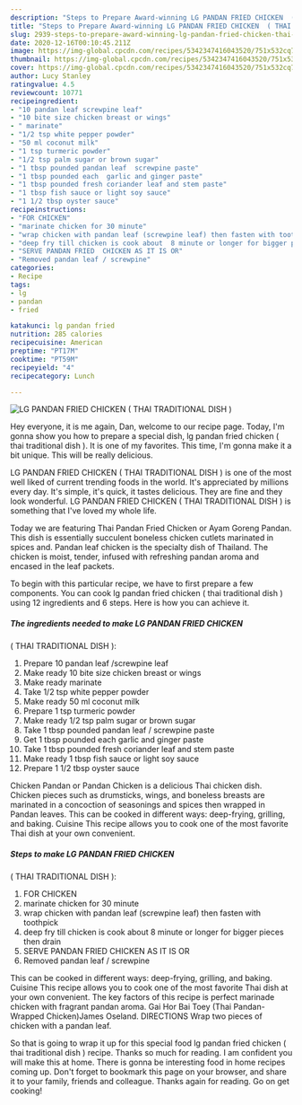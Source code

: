 ```yaml
---
description: "Steps to Prepare Award-winning LG PANDAN FRIED CHICKEN  ( THAI TRADITIONAL DISH )"
title: "Steps to Prepare Award-winning LG PANDAN FRIED CHICKEN  ( THAI TRADITIONAL DISH )"
slug: 2939-steps-to-prepare-award-winning-lg-pandan-fried-chicken-thai-traditional-dish
date: 2020-12-16T00:10:45.211Z
image: https://img-global.cpcdn.com/recipes/5342347416043520/751x532cq70/lg-pandan-fried-chicken-thai-traditional-dish-recipe-main-photo.jpg
thumbnail: https://img-global.cpcdn.com/recipes/5342347416043520/751x532cq70/lg-pandan-fried-chicken-thai-traditional-dish-recipe-main-photo.jpg
cover: https://img-global.cpcdn.com/recipes/5342347416043520/751x532cq70/lg-pandan-fried-chicken-thai-traditional-dish-recipe-main-photo.jpg
author: Lucy Stanley
ratingvalue: 4.5
reviewcount: 10771
recipeingredient:
- "10 pandan leaf screwpine leaf"
- "10 bite size chicken breast or wings"
- " marinate"
- "1/2 tsp white pepper powder"
- "50 ml coconut milk"
- "1 tsp turmeric powder"
- "1/2 tsp palm sugar or brown sugar"
- "1 tbsp pounded pandan leaf  screwpine paste"
- "1 tbsp pounded each  garlic and ginger paste"
- "1 tbsp pounded fresh coriander leaf and stem paste"
- "1 tbsp fish sauce or light soy sauce"
- "1 1/2 tbsp oyster sauce"
recipeinstructions:
- "FOR CHICKEN"
- "marinate chicken for 30 minute"
- "wrap chicken with pandan leaf (screwpine leaf) then fasten with toothpick"
- "deep fry till chicken is cook about  8 minute or longer for bigger pieces then drain"
- "SERVE PANDAN FRIED  CHICKEN AS IT IS OR"
- "Removed pandan leaf / screwpine"
categories:
- Recipe
tags:
- lg
- pandan
- fried

katakunci: lg pandan fried 
nutrition: 285 calories
recipecuisine: American
preptime: "PT17M"
cooktime: "PT59M"
recipeyield: "4"
recipecategory: Lunch

---
```



![LG PANDAN FRIED CHICKEN 
( THAI TRADITIONAL DISH )](https://img-global.cpcdn.com/recipes/5342347416043520/751x532cq70/lg-pandan-fried-chicken-thai-traditional-dish-recipe-main-photo.jpg)

Hey everyone, it is me again, Dan, welcome to our recipe page. Today, I'm gonna show you how to prepare a special dish, lg pandan fried chicken 
( thai traditional dish ). It is one of my favorites. This time, I'm gonna make it a bit unique. This will be really delicious.

LG PANDAN FRIED CHICKEN 
( THAI TRADITIONAL DISH ) is one of the most well liked of current trending foods in the world. It's appreciated by millions every day. It's simple, it's quick, it tastes delicious. They are fine and they look wonderful. LG PANDAN FRIED CHICKEN 
( THAI TRADITIONAL DISH ) is something that I've loved my whole life.

Today we are featuring Thai Pandan Fried Chicken or Ayam Goreng Pandan. This dish is essentially succulent boneless chicken cutlets marinated in spices and. Pandan leaf chicken is the specialty dish of Thailand. The chicken is moist, tender, infused with refreshing pandan aroma and encased in the leaf packets.


To begin with this particular recipe, we have to first prepare a few components. You can cook lg pandan fried chicken 
( thai traditional dish ) using 12 ingredients and 6 steps. Here is how you can achieve it.

<!--inarticleads1-->

##### The ingredients needed to make LG PANDAN FRIED CHICKEN 
( THAI TRADITIONAL DISH ):

1. Prepare 10 pandan leaf /screwpine leaf
1. Make ready 10 bite size chicken breast or wings
1. Make ready  marinate
1. Take 1/2 tsp white pepper powder
1. Make ready 50 ml coconut milk
1. Prepare 1 tsp turmeric powder
1. Make ready 1/2 tsp palm sugar or brown sugar
1. Take 1 tbsp pounded pandan leaf / screwpine paste
1. Get 1 tbsp pounded each  garlic and ginger paste
1. Take 1 tbsp pounded fresh coriander leaf and stem paste
1. Make ready 1 tbsp fish sauce or light soy sauce
1. Prepare 1 1/2 tbsp oyster sauce


Chicken Pandan or Pandan Chicken is a delicious Thai chicken dish. Chicken pieces such as drumsticks, wings, and boneless breasts are marinated in a concoction of seasonings and spices then wrapped in Pandan leaves. This can be cooked in different ways: deep-frying, grilling, and baking. Cuisine This recipe allows you to cook one of the most favorite Thai dish at your own convenient. 

<!--inarticleads2-->

##### Steps to make LG PANDAN FRIED CHICKEN 
( THAI TRADITIONAL DISH ):

1. FOR CHICKEN
1. marinate chicken for 30 minute
1. wrap chicken with pandan leaf (screwpine leaf) then fasten with toothpick
1. deep fry till chicken is cook about  8 minute or longer for bigger pieces then drain
1. SERVE PANDAN FRIED  CHICKEN AS IT IS OR
1. Removed pandan leaf / screwpine


This can be cooked in different ways: deep-frying, grilling, and baking. Cuisine This recipe allows you to cook one of the most favorite Thai dish at your own convenient. The key factors of this recipe is perfect marinade chicken with fragrant pandan aroma. Gai Hor Bai Toey (Thai Pandan-Wrapped Chicken)James Oseland. DIRECTIONS Wrap two pieces of chicken with a pandan leaf. 

So that is going to wrap it up for this special food lg pandan fried chicken 
( thai traditional dish ) recipe. Thanks so much for reading. I am confident you will make this at home. There is gonna be interesting food in home recipes coming up. Don't forget to bookmark this page on your browser, and share it to your family, friends and colleague. Thanks again for reading. Go on get cooking!
